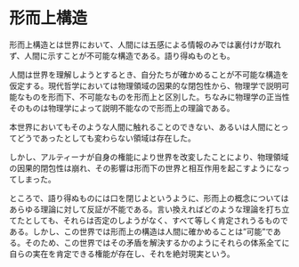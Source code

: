 # 形而上構造

  形而上構造とは世界において、人間には五感による情報のみでは裏付けが取れず、人間に示すことが不可能な構造である。語り得ぬものとも。

  人間は世界を理解しようとするとき、自分たちが確かめることが不可能な構造を仮定する。現代哲学においては物理領域の因果的な閉包性から、物理学で説明可能なものを形而下、不可能なものを形而上と区別した。ちなみに物理学の正当性そのものは物理学によって説明不能なので形而上の理論である。

  本世界においてもそのような人間に触れることのできない、あるいは人間にとってどうであったとしても変わらない領域は存在した。

  しかし、アルティーナが自身の権能により世界を改変したことにより、物理領域の因果的閉包性は崩れ、その影響は形而下の世界と相互作用を起こすようになってしまった。

  ところで、語り得ぬものには口を閉じよというように、形而上の概念についてはあらゆる理論に対して反証が不能である。言い換えればどのような理論を打ち立てたとしても、それらは否定のしようがなく、すべて等しく肯定されうるものである。しかし、この世界では形而上の構造は人間に確かめることは”可能”である。そのため、この世界ではその矛盾を解決するかのようにそれらの体系全てに自らの実在を肯定できる権能が存在し、それを絶対現実という。